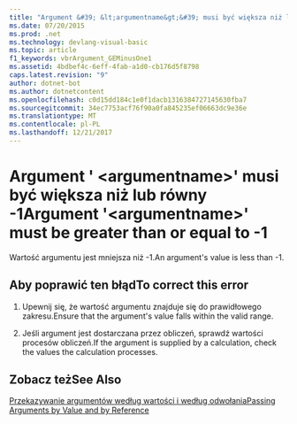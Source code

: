 ```yaml
---
title: "Argument &#39; &lt;argumentname&gt;&#39; musi być większa niż lub równy -1"
ms.date: 07/20/2015
ms.prod: .net
ms.technology: devlang-visual-basic
ms.topic: article
f1_keywords: vbrArgument_GEMinusOne1
ms.assetid: 4bdbef4c-6eff-4fab-a1d0-cb176d5f8798
caps.latest.revision: "9"
author: dotnet-bot
ms.author: dotnetcontent
ms.openlocfilehash: c0d15dd184c1e0f1dacb1316384727145630fba7
ms.sourcegitcommit: 34ec7753acf76f90a0fa845235ef06663dc9e36e
ms.translationtype: MT
ms.contentlocale: pl-PL
ms.lasthandoff: 12/21/2017
---
```

# <a name="argument-39ltargumentnamegt39-must-be-greater-than-or-equal-to--1"></a><span data-ttu-id="64176-102">Argument &#39; &lt;argumentname&gt;&#39; musi być większa niż lub równy -1</span><span class="sxs-lookup"><span data-stu-id="64176-102">Argument &#39;&lt;argumentname&gt;&#39; must be greater than or equal to -1</span></span>
<span data-ttu-id="64176-103">Wartość argumentu jest mniejsza niż -1.</span><span class="sxs-lookup"><span data-stu-id="64176-103">An argument's value is less than -1.</span></span>  
  
## <a name="to-correct-this-error"></a><span data-ttu-id="64176-104">Aby poprawić ten błąd</span><span class="sxs-lookup"><span data-stu-id="64176-104">To correct this error</span></span>  
  
1.  <span data-ttu-id="64176-105">Upewnij się, że wartość argumentu znajduje się do prawidłowego zakresu.</span><span class="sxs-lookup"><span data-stu-id="64176-105">Ensure that the argument's value falls within the valid range.</span></span>  
  
2.  <span data-ttu-id="64176-106">Jeśli argument jest dostarczana przez obliczeń, sprawdź wartości procesów obliczeń.</span><span class="sxs-lookup"><span data-stu-id="64176-106">If the argument is supplied by a calculation, check the values the calculation processes.</span></span>  
  
## <a name="see-also"></a><span data-ttu-id="64176-107">Zobacz też</span><span class="sxs-lookup"><span data-stu-id="64176-107">See Also</span></span>  
 [<span data-ttu-id="64176-108">Przekazywanie argumentów według wartości i według odwołania</span><span class="sxs-lookup"><span data-stu-id="64176-108">Passing Arguments by Value and by Reference</span></span>](../../visual-basic/programming-guide/language-features/procedures/passing-arguments-by-value-and-by-reference.md)  

